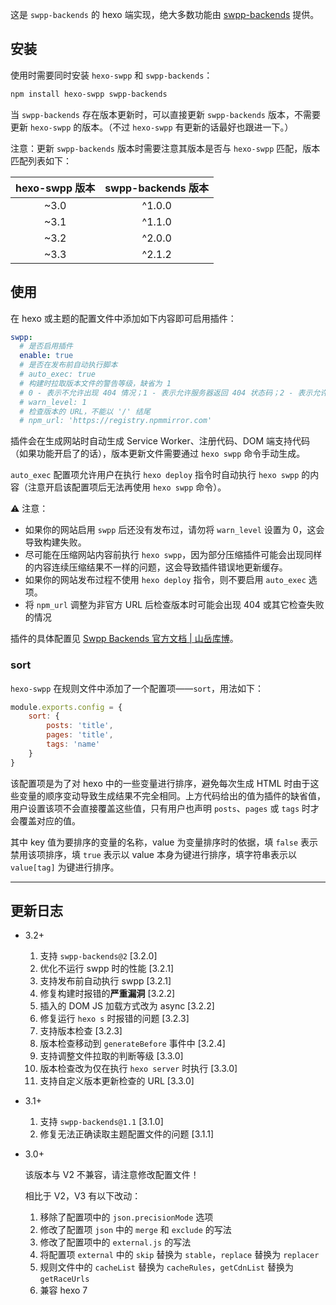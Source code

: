 这是 `swpp-backends` 的 hexo 端实现，绝大多数功能由 [swpp-backends](https://github.com/EmptyDreams/swpp-backends) 提供。

## 安装

使用时需要同时安装 `hexo-swpp` 和 `swpp-backends`：

```bash
npm install hexo-swpp swpp-backends
```

当 `swpp-backends` 存在版本更新时，可以直接更新 `swpp-backends` 版本，不需要更新 `hexo-swpp` 的版本。（不过 `hexo-swpp` 有更新的话最好也跟进一下。）

注意：更新 `swpp-backends` 版本时需要注意其版本是否与 `hexo-swpp` 匹配，版本匹配列表如下：

| hexo-swpp 版本 | swpp-backends 版本 |
|:------------:|:----------------:|
|     ~3.0     |      ^1.0.0      |
|     ~3.1     |      ^1.1.0      |
|     ~3.2     |      ^2.0.0      |
|     ~3.3     |      ^2.1.2      |

## 使用

在 hexo 或主题的配置文件中添加如下内容即可启用插件：

```yml
swpp:
  # 是否启用插件
  enable: true
  # 是否在发布前自动执行脚本
  # auto_exec: true
  # 构建时拉取版本文件的警告等级，缺省为 1
  # 0 - 表示不允许出现 404 情况；1 - 表示允许服务器返回 404 状态码；2 - 表示允许任何 404（包括 DNS 解析失败等）
  # warn_level: 1
  # 检查版本的 URL，不能以 '/' 结尾
  # npm_url: 'https://registry.npmmirror.com'
```

插件会在生成网站时自动生成 Service Worker、注册代码、DOM 端支持代码（如果功能开启了的话），版本更新文件需要通过 `hexo swpp` 命令手动生成。

`auto_exec` 配置项允许用户在执行 `hexo deploy` 指令时自动执行 `hexo swpp` 的内容（注意开启该配置项后无法再使用 `hexo swpp` 命令）。

⚠ 注意：

+ 如果你的网站启用 `swpp` 后还没有发布过，请勿将 `warn_level` 设置为 0，这会导致构建失败。
+ 尽可能在压缩网站内容前执行 `hexo swpp`，因为部分压缩插件可能会出现同样的内容连续压缩结果不一样的问题，这会导致插件错误地更新缓存。
+ 如果你的网站发布过程不使用 `hexo deploy` 指令，则不要启用 `auto_exec` 选项。
+ 将 `npm_url` 调整为非官方 URL 后检查版本时可能会出现 404 或其它检查失败的情况

插件的具体配置见 [Swpp Backends 官方文档 | 山岳库博](https://kmar.top/posts/b70ec88f/)。

### sort

`hexo-swpp` 在规则文件中添加了一个配置项——`sort`，用法如下：

```javascript
module.exports.config = {
    sort: {
        posts: 'title',
        pages: 'title',
        tags: 'name'
    }
}
```

该配置项是为了对 hexo 中的一些变量进行排序，避免每次生成 HTML 时由于这些变量的顺序变动导致生成结果不完全相同。上方代码给出的值为插件的缺省值，用户设置该项不会直接覆盖这些值，只有用户也声明 `posts`、`pages` 或 `tags` 时才会覆盖对应的值。

其中 key 值为要排序的变量的名称，value 为变量排序时的依据，填 `false` 表示禁用该项排序，填 `true` 表示以 value 本身为键进行排序，填字符串表示以 `value[tag]` 为键进行排序。

---

## 更新日志

+ 3.2+

  1. 支持 `swpp-backends@2` \[3.2.0]
  2. 优化不运行 swpp 时的性能 \[3.2.1]
  3. 支持发布前自动执行 swpp \[3.2.1]
  4. 修复构建时报错的**严重漏洞** \[3.2.2]
  5. 插入的 DOM JS 加载方式改为 async \[3.2.2]
  6. 修复运行 `hexo s` 时报错的问题 \[3.2.3]
  7. 支持版本检查 \[3.2.3]
  8. 版本检查移动到 `generateBefore` 事件中 \[3.2.4]
  9. 支持调整文件拉取的判断等级 \[3.3.0]
  10. 版本检查改为仅在执行 `hexo server` 时执行 \[3.3.0]
  11. 支持自定义版本更新检查的 URL \[3.3.0]
+ 3.1+

  1. 支持 `swpp-backends@1.1` \[3.1.0]
  2. 修复无法正确读取主题配置文件的问题 \[3.1.1]
+ 3.0+
    
  该版本与 V2 不兼容，请注意修改配置文件！

  相比于 V2，V3 有以下改动：
  1. 移除了配置项中的 `json.precisionMode` 选项
  2. 修改了配置项 `json` 中的 `merge` 和 `exclude` 的写法
  3. 修改了配置项中的 `external.js` 的写法
  4. 将配置项 `external` 中的 `skip` 替换为 `stable`，`replace` 替换为 `replacer`
  5. 规则文件中的 `cacheList` 替换为 `cacheRules`，`getCdnList` 替换为 `getRaceUrls`
  6. 兼容 hexo 7